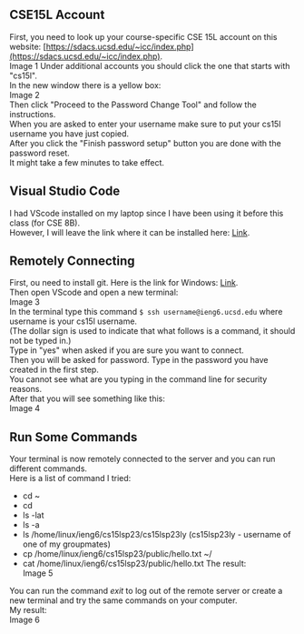 ## CSE15L Account
First, you need to look up your course-specific CSE 15L account on this website:
[https://sdacs.ucsd.edu/~icc/index.php](https://sdacs.ucsd.edu/~icc/index.php).  
Image 1
Under additional accounts you should click the one that starts with "cs15l".   
In the new window there is a yellow box:  
Image 2  
Then click "Proceed to the Password Change Tool" and follow the instructions.   
When you are asked to enter your username make sure to put your cs15l username you have just copied.  
After you click the "Finish password setup" button you are done with the password reset.  
It might take a few minutes to take effect.  

## Visual Studio Code
I had VScode installed on my laptop since I have been using it before this class (for CSE 8B).   
However, I will leave the link where it can be installed here: [Link](https://code.visualstudio.com/).

## Remotely Connecting
First, ou need to install git. Here is the link for Windows: [Link](https://gitforwindows.org/).  
Then open VScode and open a new terminal:  
Image 3  
In the terminal type this command `$ ssh username@ieng6.ucsd.edu` where username is your cs15l username.  
(The dollar sign is used to indicate that what follows is a command, it should not be typed in.)  
Type in "yes" when asked if you are sure you want to connect.  
Then you will be asked for password. Type in the password you have created in the first step.   
You cannot see what are you typing in the command line for security reasons.  
After that you will see something like this:   
Image 4

## Run Some Commands
Your terminal is now remotely connected to the server and you can run different commands.  
Here is a list of command I tried:  
* cd ~
* cd
* ls -lat
* ls -a
* ls /home/linux/ieng6/cs15lsp23/cs15lsp23ly (cs15lsp23ly - username of one of my groupmates)  
* cp /home/linux/ieng6/cs15lsp23/public/hello.txt ~/
* cat /home/linux/ieng6/cs15lsp23/public/hello.txt
The result:  
Image 5  

You can run the command _exit_ to log out of the remote server or create a new terminal and try the same commands on your computer.  
My result:   
Image 6  




